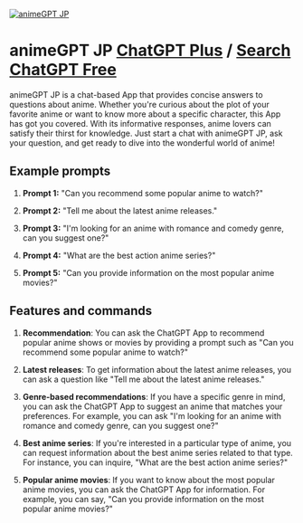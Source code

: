 
[![animeGPT JP](https://files.oaiusercontent.com/file-KZiofhOYiJ7oqqwKI0x8TwSx?se=2123-10-18T05%3A53%3A07Z&sp=r&sv=2021-08-06&sr=b&rscc=max-age%3D31536000%2C%20immutable&rscd=attachment%3B%20filename%3DDALL%25C2%25B7E%25202023-11-11%252014.51.27%2520-%2520A%2520minimalistic%252C%2520simple%2520illustration%2520of%2520a%2520geisha%252C%2520suitable%2520for%2520an%2520icon.%2520The%2520illustration%2520should%2520feature%2520a%2520stylized%252C%2520elegant%2520geisha%2520in%2520a%2520traditional%2520kim.png&sig=31unnNcWE9PcEzl/sW%2BhGroW0Jk/vZFy0VOLF5FVboI%3D)](https://chat.openai.com/g/g-DJJfljuWH-animegpt-jp)

# animeGPT JP [ChatGPT Plus](https://chat.openai.com/g/g-DJJfljuWH-animegpt-jp) / [Search ChatGPT Free](https://gptcall.net/index.html#/?search=animeGPT%20JP)

animeGPT JP is a chat-based App that provides concise answers to questions about anime. Whether you're curious about the plot of your favorite anime or want to know more about a specific character, this App has got you covered. With its informative responses, anime lovers can satisfy their thirst for knowledge. Just start a chat with animeGPT JP, ask your question, and get ready to dive into the wonderful world of anime!

## Example prompts

1. **Prompt 1:** "Can you recommend some popular anime to watch?"

2. **Prompt 2:** "Tell me about the latest anime releases."

3. **Prompt 3:** "I'm looking for an anime with romance and comedy genre, can you suggest one?"

4. **Prompt 4:** "What are the best action anime series?"

5. **Prompt 5:** "Can you provide information on the most popular anime movies?"

## Features and commands

1. **Recommendation**: You can ask the ChatGPT App to recommend popular anime shows or movies by providing a prompt such as "Can you recommend some popular anime to watch?"

2. **Latest releases**: To get information about the latest anime releases, you can ask a question like "Tell me about the latest anime releases."

3. **Genre-based recommendations**: If you have a specific genre in mind, you can ask the ChatGPT App to suggest an anime that matches your preferences. For example, you can ask "I'm looking for an anime with romance and comedy genre, can you suggest one?"

4. **Best anime series**: If you're interested in a particular type of anime, you can request information about the best anime series related to that type. For instance, you can inquire, "What are the best action anime series?"

5. **Popular anime movies**: If you want to know about the most popular anime movies, you can ask the ChatGPT App for information. For example, you can say, "Can you provide information on the most popular anime movies?"



